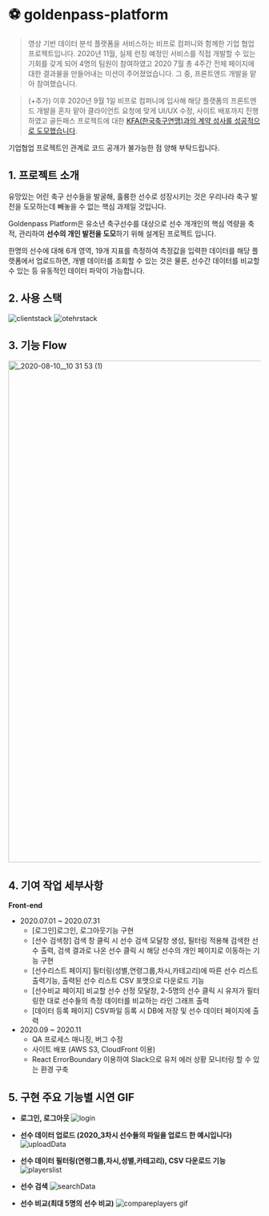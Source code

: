 # ⚽ goldenpass-platform

> 영상 기반 데이터 분석 플랫폼을 서비스하는 비프로 컴퍼니와 함께한 기업 협업 프로젝트입니다. 2020년 11월, 실제 런칭 예정인 서비스를 직접 개발할 수 있는 기회를 갖게 되어 4명의 팀원이 참여하였고 2020 7월 총 4주간 전체 페이지에 대한 결과물을 만들어내는 미션이 주어졌었습니다. 그 중, 프론트엔드 개발을 맡아 참여했습니다.

> (+추가) 이후 2020년 9월 1일 비프로 컴퍼니에 입사해 해당 플랫폼의 프론트엔드 개발을 혼자 맡아 클라이언트 요청에 맞게 UI/UX 수정, 사이트 배포까지 진행하였고 골든패스 프로젝트에 대한 [KFA(한국축구연맹)과의 계약 성사를 성공적으로 도모했습니다](https://bepro11.medium.com/the-kfa-develops-the-next-generation-of-football-stars-with-bepro-7baf59b8b213). 

기업협업 프로젝트인 관계로 코드 공개가 불가능한 점 양해 부탁드립니다.

##  1. 프로젝트 소개
유망있는 어린 축구 선수들을 발굴해, 훌륭한 선수로 성장시키는 것은 우리나라 축구 발전을 도모하는데 빼놓을 수 없는 핵심 과제일 것입니다.

Goldenpass Platform은 유소년 축구선수를 대상으로 선수 개개인의 핵심 역량을 축적, 관리하여 **선수의 개인 발전을 도모**하기 위해 설계된 프로젝트 입니다.

한명의 선수에 대해 6개 영역, 19개 지표를 측정하여 측정값을 입력한 데이터를 해당 플랫폼에서 업로드하면, 개별 데이터를 조회할 수 있는 것은 물론, 선수간 데이터를 비교할 수 있는 등 유동적인 데이터 파악이 가능합니다.

## 2. 사용 스택 
![clientstack](https://user-images.githubusercontent.com/59456824/90146558-23a7a180-ddbc-11ea-8f1e-c6e560a2717e.png)
![otehrstack](https://user-images.githubusercontent.com/59456824/90146561-25716500-ddbc-11ea-9f8d-e32ad1f8485b.png)


##  3. 기능 Flow 
<img width="1000" alt="_2020-08-10__10 31 53 (1)" src="https://user-images.githubusercontent.com/59456824/90146986-aaf51500-ddbc-11ea-9126-2629998a0811.png">

##  4. 기여 작업 세부사항
**Front-end**
- 2020.07.01 ~ 2020.07.31
  - [로그인]로그인, 로그아웃기능 구현 
  - [선수 검색창] 검색 창 클릭 시 선수 검색 모달창 생성, 필터링 적용해 검색한 선수 출력, 검색 결과로 나온 선수 클릭 시 해당 선수의 개인 페이지로 이동하는 기능 구현 
  - [선수리스트 페이지] 필터링(성별,연령그룹,차시,카테고리)에 따른 선수 리스트 출력기능, 출력된 선수 리스트 CSV 포맷으로 다운로드 기능
  - [선수비교 페이지] 비교할 선수 선정 모달창, 2-5명의 선수 클릭 시 유저가 필터링한 대로 선수들의 측정 데이터를 비교하는 라인 그래프 출력
  - [데이터 등록 페이지] CSV파일 등록 시 DB에 저장 및 선수 데이터 페이지에 출력
- 2020.09 ~ 2020.11
   - QA 프로세스 매니징, 버그 수정
   - 사이트 배포 (AWS S3, CloudFront 이용)
   - React ErrorBoundary 이용하여 Slack으로 유저 에러 상황 모니터링 할 수 있는 환경 구축

##  5. 구현 주요 기능별 시연 GIF
- **로그인, 로그아웃**
![login](https://user-images.githubusercontent.com/59456824/90150068-345a1680-ddc0-11ea-9297-9843d535c51a.gif)

- **선수 데이터 업로드 (2020_3차시 선수들의 파일을 업로드 한 예시입니다)**
![uploadData](https://user-images.githubusercontent.com/59456824/90150091-3c19bb00-ddc0-11ea-8f11-90f2890f2bad.gif)

- **선수 데이터 필터링(연령그룹,차시,성별,카테고리), CSV 다운로드 기능** 
![playerslist](https://user-images.githubusercontent.com/59456824/90151084-51431980-ddc1-11ea-8272-3edb84f04a06.gif)

- **선수 검색**
![searchData](https://user-images.githubusercontent.com/59456824/90150123-476ce680-ddc0-11ea-8eb3-bd0034664603.gif)

- **선수 비교(최대 5명의 선수 비교)**
![compareplayers gif](https://user-images.githubusercontent.com/59456824/90148099-ed6b2180-ddbd-11ea-86ba-a2841fa27ab3.gif)



